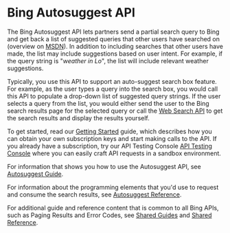 <!-- 
NavPath: Bing Autosuggest API
LinkLabel: Overview
Weight: 80
Url: Bing-autosuggest-API/documentation
ExternalLink: https://msdn.microsoft.com/en-us/library/mt711406.aspx
-->

# Bing Autosuggest API

The Bing Autosuggest API lets partners send a partial search query to Bing and get back a list of suggested queries that other users have searched on (overview on [MSDN](https://msdn.microsoft.com/en-us/library/mt711406.aspx)). In addition to including searches that other users have made, the list may include suggestions based on user intent. For example, if the query string is "*weather in Lo*", the list will include relevant weather suggestions.

Typically, you use this API to support an auto-suggest search box feature. For example, as the user types a query into the search box, you would call this API to populate a drop-down list of suggested query strings. If the user selects a query from the list, you would either send the user to the Bing search results page for the selected query or call the [Web Search API](https://msdn.microsoft.com/en-us/library/mt711415(v=bsynd.50).aspx) to get the search results and display the results yourself.

To get started, read our [Getting Started](https://msdn.microsoft.com/en-US/library/mt712546.aspx) guide, which describes how you can obtain your own subscription keys and start making calls to the API. If you already have a subscription, try our API Testing Console [API Testing Console](https://dev.cognitive.microsoft.com/docs/services/56c7694ecf5ff801a090fbd1/operations/56c769a2cf5ff801a090fbd2/console) where you can easily craft API requests in a sandbox environment.

For information that shows you how to use the Autosuggest API, see [Autosuggest Guide](https://msdn.microsoft.com/en-us/library/mt711401(v=bsynd.50).aspx).

For information about the programming elements that you'd use to request and consume the search results, see [Autosuggest Reference](https://msdn.microsoft.com/en-us/library/mt711395(v=bsynd.50).aspx).

For additional guide and reference content that is common to all Bing APIs, such as Paging Results and Error Codes, see [Shared Guides](https://msdn.microsoft.com/en-us/library/mt711404(v=bsynd.50).aspx) and [Shared Reference](https://msdn.microsoft.com/en-us/library/mt711403(v=bsynd.50).aspx).
